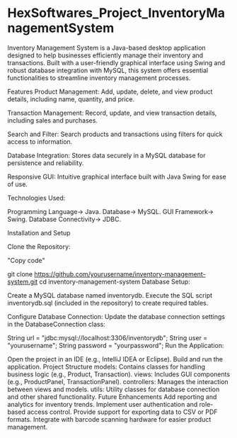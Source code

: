 # HexSoftwares_Project_InventoryManagementSystem
Inventory Management System is a Java-based desktop application designed to help businesses efficiently manage their inventory and transactions. Built with a user-friendly graphical interface using Swing and robust database integration with MySQL, this system offers essential functionalities to streamline inventory management processes.



Features Product Management:
Add, update, delete, and view product details, including name, quantity, and price.


Transaction Management:
Record, update, and view transaction details, including sales and purchases.


Search and Filter:
Search products and transactions using filters for quick access to information.


Database Integration:
Stores data securely in a MySQL database for persistence and reliability.


Responsive GUI:
Intuitive graphical interface built with Java Swing for ease of use.



Technologies Used:



Programming Language-> Java.
Database-> MySQL.
GUI Framework-> Swing.
Database Connectivity-> JDBC.



Installation and Setup

Clone the Repository:

"Copy code"

git clone https://github.com/yourusername/inventory-management-system.git
cd inventory-management-system
Database Setup:

Create a MySQL database named inventorydb.
Execute the SQL script inventorydb.sql (included in the repository) to create required tables.


Configure Database Connection:
Update the database connection settings in the DatabaseConnection class:

String url = "jdbc:mysql://localhost:3306/inventorydb";
String user = "yourusername";
String password = "yourpassword";
Run the Application:

Open the project in an IDE (e.g., IntelliJ IDEA or Eclipse).
Build and run the application.
Project Structure
models: Contains classes for handling business logic (e.g., Product, Transaction).
views: Includes GUI components (e.g., ProductPanel, TransactionPanel).
controllers: Manages the interaction between views and models.
utils: Utility classes for database connection and other shared functionality.
Future Enhancements
Add reporting and analytics for inventory trends.
Implement user authentication and role-based access control.
Provide support for exporting data to CSV or PDF formats.
Integrate with barcode scanning hardware for easier product management.
